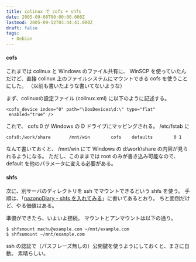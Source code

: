 ```yaml
---
title: colinux で cofs + shfs
date: 2005-09-08T00:00:00.000Z
lastmod: 2005-09-12T03:44:41.000Z
draft: false
tags:
  - Debian
---
```


#### cofs

これまでは colinux と Windows のファイル共有に、 WinSCP を使っていたんだけど、直接 colinux 上のファイルシステムにマウントできる cofs を使うことにした。 （以前も書いたような書いてないような）

まず、colinuxの設定ファイル (colinux.xml) に以下のように記述する。

```
<cofs_device index="0" path="\DosDevices\d:\" type="flat"
 enabled="true" />
```

これで、 cofs:0 が Windows の D ドライブにマッピングされる。 /etc/fstab に

```
cofs0:/work/share       /mnt/win        cofs    defaults        0 1
```

なんて書いておくと、 /mnt/win にて Windows の d:\work\share の内容が見られるようになる。 ただし、このままでは root のみが書き込み可能なので、 default を他のパラメータに変える必要がある。

#### shfs

次に、別サーバのディレクトリを ssh でマウントできるという shfs を使う。 手順は、「[nazonoDiary - shfs を入れてみる](http://d.hatena.ne.jp/nazoking/20050719/1121757444)」に書いてあるとおり。 ちと面倒だけど、やる価値はある。

準備ができたら、いよいよ接続。 マウントとアンマウントは以下の通り。

```
$ shfsmount machu@example.com ~/mnt/example.com
$ shfsumount ~/mnt/example.com
```

ssh の認証で（パスフレーズ無しの）公開鍵を使うようにしておくと、まさに自動。 素晴らしい。

